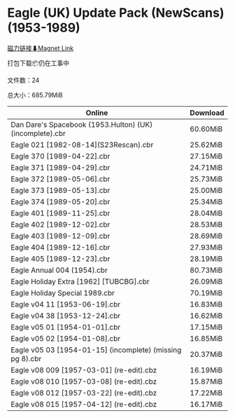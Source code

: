 # Eagle (UK) Update Pack (NewScans)(1953-1989)

[磁力链接⬇Magnet Link](magnet:?xt=urn:btih:2092d8a833310f03f8ea475ea8f399ada2e24ec8&dn=Eagle%20%28UK%29%20Update%20Pack%20%28NewScans%29%281953-1989%29)

打包下载📦仍在工事中

文件数：24

总大小：685.79MiB

Online | Download
--- | ---
Dan Dare's Spacebook (1953.Hulton) (UK) (incomplete).cbr | 60.60MiB
Eagle 021 \[1982-08-14\](S23Rescan).cbr | 25.62MiB
Eagle 370 \[1989-04-22\].cbr | 27.15MiB
Eagle 371 \[1989-04-29\].cbr | 24.71MiB
Eagle 372 \[1989-05-06\].cbr | 25.73MiB
Eagle 373 \[1989-05-13\].cbr | 25.00MiB
Eagle 374 \[1989-05-20\].cbr | 25.34MiB
Eagle 401 \[1989-11-25\].cbr | 28.04MiB
Eagle 402 \[1989-12-02\].cbr | 28.53MiB
Eagle 403 \[1989-12-09\].cbr | 28.69MiB
Eagle 404 \[1989-12-16\].cbr | 27.93MiB
Eagle 405 \[1989-12-23\].cbr | 28.19MiB
Eagle Annual 004 (1954).cbr | 80.73MiB
Eagle Holiday Extra \[1962\] \[TUBCBG\].cbr | 26.09MiB
Eagle Holiday Special 1989.cbr | 70.19MiB
Eagle v04 11 \[1953-06-19\].cbr | 16.83MiB
Eagle v04 38 \[1953-12-24\].cbr | 16.62MiB
Eagle v05 01 \[1954-01-01\].cbr | 17.15MiB
Eagle v05 02 \[1954-01-08\].cbr | 16.85MiB
Eagle v05 03 \[1954-01-15\] (incomplete) (missing pg 8).cbr | 20.37MiB
Eagle v08 009 \[1957-03-01\] (re-edit).cbz | 16.19MiB
Eagle v08 010 \[1957-03-08\] (re-edit).cbz | 15.87MiB
Eagle v08 012 \[1957-03-22\] (re-edit).cbz | 17.22MiB
Eagle v08 015 \[1957-04-12\] (re-edit).cbz | 16.17MiB